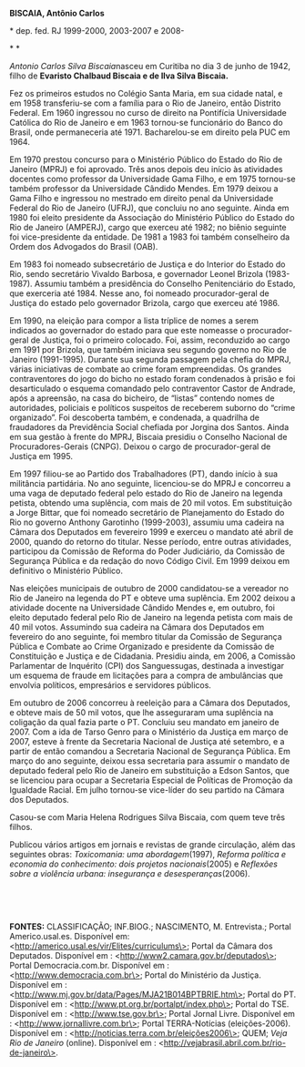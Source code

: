 **BISCAIA, Antônio Carlos**

\* dep. fed. RJ 1999-2000, 2003-2007 e 2008-

* *

*Antonio Carlos Silva Biscaia*nasceu em Curitiba no dia 3 de junho de
1942, filho de **Evaristo Chalbaud Biscaia e de Ilva Silva Biscaia.**

Fez os primeiros estudos no Colégio Santa Maria, em sua cidade natal, e
em 1958 transferiu-se com a família para o Rio de Janeiro, então
Distrito Federal. Em 1960 ingressou no curso de direito na Pontifícia
Universidade Católica do Rio de Janeiro e em 1963 tornou-se funcionário
do Banco do Brasil, onde permaneceria até 1971. Bacharelou-se em direito
pela PUC em 1964.

Em 1970 prestou concurso para o Ministério Público do Estado do Rio de
Janeiro (MPRJ) e foi aprovado. Três anos depois deu início às atividades
docentes como professor da Universidade Gama Filho, e em 1975 tornou-se
também professor da Universidade Cândido Mendes. Em 1979 deixou a Gama
Filho e ingressou no mestrado em direito penal da Universidade Federal
do Rio de Janeiro (UFRJ), que concluiu no ano seguinte. Ainda em 1980
foi eleito presidente da Associação do Ministério Público do Estado do
Rio de Janeiro (AMPERJ), cargo que exerceu até 1982; no biênio seguinte
foi vice-presidente da entidade. De 1981 a 1983 foi também conselheiro
da Ordem dos Advogados do Brasil (OAB).

Em 1983 foi nomeado subsecretário de Justiça e do Interior do Estado do
Rio, sendo secretário Vivaldo Barbosa, e governador Leonel Brizola
(1983-1987). Assumiu também a presidência do Conselho Penitenciário do
Estado, que exerceria até 1984. Nesse ano, foi nomeado procurador-geral
de Justiça do estado pelo governador Brizola, cargo que exerceu até
1986.

Em 1990, na eleição para compor a lista tríplice de nomes a serem
indicados ao governador do estado para que este nomeasse o
procurador-geral de Justiça, foi o primeiro colocado. Foi, assim,
reconduzido ao cargo em 1991 por Brizola, que também iniciava seu
segundo governo no Rio de Janeiro (1991-1995). Durante sua segunda
passagem pela chefia do MPRJ, várias iniciativas de combate ao crime
foram empreendidas. Os grandes contraventores do jogo do bicho no estado
foram condenados à prisão e foi desarticulado o esquema comandado pelo
contraventor Castor de Andrade, após a apreensão, na casa do bicheiro,
de “listas” contendo nomes de autoridades, policiais e políticos
suspeitos de receberem suborno do “crime organizado”. Foi descoberta
também, e condenada, a quadrilha de fraudadores da Previdência Social
chefiada por Jorgina dos Santos. Ainda em sua gestão à frente do MPRJ,
Biscaia presidiu o Conselho Nacional de Procuradores-Gerais (CNPG).
Deixou o cargo de procurador-geral de Justiça em 1995.

Em 1997 filiou-se ao Partido dos Trabalhadores (PT), dando início à sua
militância partidária. No ano seguinte, licenciou-se do MPRJ e concorreu
a uma vaga de deputado federal pelo estado do Rio de Janeiro na legenda
petista, obtendo uma suplência, com mais de 20 mil votos. Em
substituição a Jorge Bittar, que foi nomeado secretário de Planejamento
do Estado do Rio no governo Anthony Garotinho (1999-2003), assumiu uma
cadeira na Câmara dos Deputados em fevereiro 1999 e exerceu o mandato
até abril de 2000, quando do retorno do titular. Nesse período, entre
outras atividades, participou da Comissão de Reforma do Poder
Judiciário, da Comissão de Segurança Pública e da redação do novo Código
Civil. Em 1999 deixou em definitivo o Ministério Público.

Nas eleições municipais de outubro de 2000 candidatou-se a vereador no
Rio de Janeiro na legenda do PT e obteve uma suplência. Em 2002 deixou a
atividade docente na Universidade Cândido Mendes e, em outubro, foi
eleito deputado federal pelo Rio de Janeiro na legenda petista com mais
de 40 mil votos. Assumindo sua cadeira na Câmara dos Deputados em
fevereiro do ano seguinte, foi membro titular da Comissão de Segurança
Pública e Combate ao Crime Organizado e presidente da Comissão de
Constituição e Justiça e de Cidadania. Presidiu ainda, em 2006, a
Comissão Parlamentar de Inquérito (CPI) dos Sanguessugas, destinada a
investigar um esquema de fraude em licitações para a compra de
ambulâncias que envolvia políticos, empresários e servidores públicos.

Em outubro de 2006 concorreu à reeleição para a Câmara dos Deputados, e
obteve mais de 50 mil votos, que lhe asseguraram uma suplência na
coligação da qual fazia parte o PT. Concluiu seu mandato em janeiro de
2007. Com a ida de Tarso Genro para o Ministério da Justiça em março de
2007, esteve à frente da Secretaria Nacional de Justiça até setembro, e
a partir de então comandou a Secretaria Nacional de Segurança Pública.
Em março do ano seguinte, deixou essa secretaria para assumir o mandato
de deputado federal pelo Rio de Janeiro em substituição a Edson Santos,
que se licenciou para ocupar a Secretaria Especial de Políticas de
Promoção da Igualdade Racial. Em julho tornou-se vice-líder do seu
partido na Câmara dos Deputados.

Casou-se com Maria Helena Rodrigues Silva Biscaia, com quem teve três
filhos.

Publicou vários artigos em jornais e revistas de grande circulação, além
das seguintes obras: *Toxicomania: uma abordagem*(1997), *Reforma
política e economia do conhecimento: dois projetos nacionais*(2005) e
*Reflexões sobre a violência urbana: insegurança e desesperanças*(2006).

 

 

**FONTES:** CLASSIFICAÇÃO; INF.BIOG.; NASCIMENTO, M. Entrevista.; Portal
Americo.usal.es. Disponível em:
\<http://americo.usal.es/vir/Elites/curriculums\>; Portal da Câmara dos
Deputados. Disponível em : \<http://www2.camara.gov.br/deputados\>;
Portal Democracia.com.br. Disponível em :
\<http://www.democracia.com.br\>; Portal do Ministério da Justiça.
Disponível em :\<http://www.mj.gov.br/data/Pages/MJA21B014BPTBRIE.htm\>;
Portal do PT. Disponível em :
\<http://www.pt.org.br/portalpt/index.php\>; Portal do TSE. Disponível
em : \<http://www.tse.gov.br\>; Portal Jornal Livre. Disponível em :
\<http://www.jornallivre.com.br\>; Portal TERRA-Notícias
(eleições-2006). Disponível em :
\<http://noticias.terra.com.br/eleições2006\>; QUEM; *Veja* *Rio de
Janeiro* (online). Disponível em :
\<http://vejabrasil.abril.com.br/rio-de-janeiro\>.
